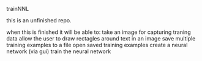 trainNNL

this is an unfinished repo.

when this is finished it will be able to:
	take an image for capturing traning data
	allow the user to draw rectagles around text in an image
	save multiple training examples to a file
	open saved training examples
	create a neural network (via gui)
	train the neural network

